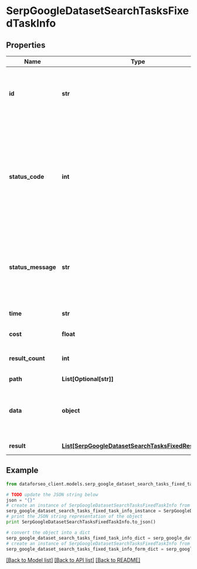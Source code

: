 # SerpGoogleDatasetSearchTasksFixedTaskInfo


## Properties

Name | Type | Description | Notes
------------ | ------------- | ------------- | -------------
**id** | **str** | task identifier unique task identifier in our system in the UUID format | [optional] 
**status_code** | **int** | status code of the task generated by DataForSEO, can be within the following range: 10000-60000 you can find the full list of the response codes here | [optional] 
**status_message** | **str** | informational message of the task you can find the full list of general informational messages here | [optional] 
**time** | **str** | execution time, seconds | [optional] 
**cost** | **float** | total tasks cost, USD | [optional] 
**result_count** | **int** | number of elements in the result array | [optional] 
**path** | **List[Optional[str]]** | URL path | [optional] 
**data** | **object** | contains the same parameters that you specified in the POST request | [optional] 
**result** | [**List[SerpGoogleDatasetSearchTasksFixedResultInfo]**](SerpGoogleDatasetSearchTasksFixedResultInfo.md) | array of results | [optional] 

## Example

```python
from dataforseo_client.models.serp_google_dataset_search_tasks_fixed_task_info import SerpGoogleDatasetSearchTasksFixedTaskInfo

# TODO update the JSON string below
json = "{}"
# create an instance of SerpGoogleDatasetSearchTasksFixedTaskInfo from a JSON string
serp_google_dataset_search_tasks_fixed_task_info_instance = SerpGoogleDatasetSearchTasksFixedTaskInfo.from_json(json)
# print the JSON string representation of the object
print SerpGoogleDatasetSearchTasksFixedTaskInfo.to_json()

# convert the object into a dict
serp_google_dataset_search_tasks_fixed_task_info_dict = serp_google_dataset_search_tasks_fixed_task_info_instance.to_dict()
# create an instance of SerpGoogleDatasetSearchTasksFixedTaskInfo from a dict
serp_google_dataset_search_tasks_fixed_task_info_form_dict = serp_google_dataset_search_tasks_fixed_task_info.from_dict(serp_google_dataset_search_tasks_fixed_task_info_dict)
```
[[Back to Model list]](../README.md#documentation-for-models) [[Back to API list]](../README.md#documentation-for-api-endpoints) [[Back to README]](../README.md)



